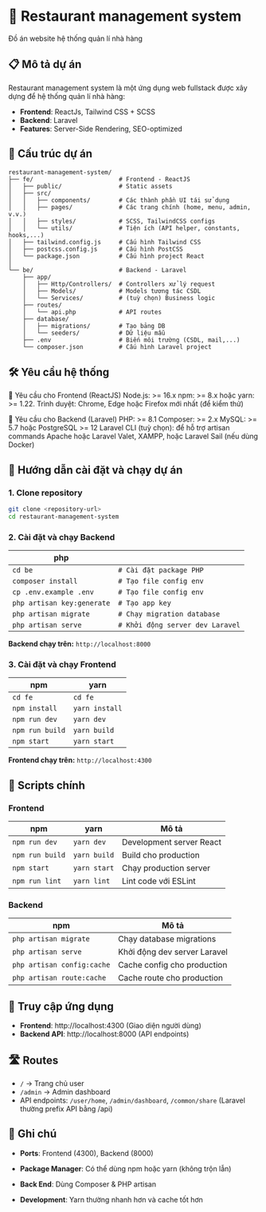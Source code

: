 # 🏪 Restaurant management system

Đồ án website hệ thống quản lí nhà hàng

## 📋 Mô tả dự án

Restaurant management system là một ứng dụng web fullstack được xây dựng để hệ thống quản lí nhà hàng:

- **Frontend**: ReactJs, Tailwind CSS + SCSS
- **Backend**: Laravel
- **Features**: Server-Side Rendering, SEO-optimized

## 📁 Cấu trúc dự án

```
restaurant-management-system/
├── fe/                        # Frontend - ReactJS
│   ├── public/                # Static assets
│   ├── src/
│   │   ├── components/        # Các thành phần UI tái sử dụng
│   │   ├── pages/             # Các trang chính (home, menu, admin, v.v.)
│   │   ├── styles/            # SCSS, TailwindCSS configs
│   │   └── utils/             # Tiện ích (API helper, constants, hooks,...)
│   ├── tailwind.config.js     # Cấu hình Tailwind CSS
│   ├── postcss.config.js      # Cấu hình PostCSS
│   └── package.json           # Cấu hình project React
│
└── be/                        # Backend - Laravel
    ├── app/
    │   ├── Http/Controllers/  # Controllers xử lý request
    │   ├── Models/            # Models tương tác CSDL
    │   └── Services/          # (tuỳ chọn) Business logic
    ├── routes/
    │   └── api.php            # API routes
    ├── database/
    │   ├── migrations/        # Tạo bảng DB
    │   └── seeders/           # Dữ liệu mẫu
    ├── .env                   # Biến môi trường (CSDL, mail,...)
    └── composer.json          # Cấu hình Laravel project

```

## 🛠️ Yêu cầu hệ thống

🔧 Yêu cầu cho Frontend (ReactJS)
Node.js: >= 16.x
npm: >= 8.x hoặc yarn: >= 1.22.
Trình duyệt: Chrome, Edge hoặc Firefox mới nhất (để kiểm thử)

🔧 Yêu cầu cho Backend (Laravel)
PHP: >= 8.1
Composer: >= 2.x
MySQL: >= 5.7 hoặc PostgreSQL >= 12
Laravel CLI (tuỳ chọn): để hỗ trợ artisan commands
Apache hoặc Laravel Valet, XAMPP, hoặc Laravel Sail (nếu dùng Docker)

## 🚀 Hướng dẫn cài đặt và chạy dự án

### 1. Clone repository

```bash
git clone <repository-url>
cd restaurant-management-system
```

### 2. Cài đặt và chạy Backend

| **php**                     |                                 |
| --------------------------- | ------------------------------- |
| `cd be`                     | `# Cài đặt package PHP`         |
| `composer install  `        | `# Tạo file config env`         |
| `cp .env.example .env `     | `# Tạo file config env`         |
| `php artisan key:generate`  | `# Tạo app key`                 |
| `php artisan migrate `      | `# Chạy migration database`     |
| `php artisan serve  `       | `# Khởi động server dev Laravel`|

**Backend chạy trên:** `http://localhost:8000`  

### 3. Cài đặt và chạy Frontend

| **npm**         | **yarn**       |
| --------------- | -------------- |
| `cd fe`         | `cd fe`        |
| `npm install`   | `yarn install` |
| `npm run dev`   | `yarn dev`     |
| `npm run build` | `yarn build`   |
| `npm start`     | `yarn start`   |

**Frontend chạy trên:** `http://localhost:4300`

## 🔧 Scripts chính

### Frontend

| **npm**         | **yarn**     | **Mô tả**                        |
| --------------- | ------------ | -------------------------------- |
| `npm run dev`   | `yarn dev`   | Development server React         |
| `npm run build` | `yarn build` | Build cho production             |
| `npm start`     | `yarn start` | Chạy production server           |
| `npm run lint`  | `yarn lint`  | Lint code với ESLint             |

### Backend

| **npm**                   | **Mô tả**                     |
|  -------------------      | --------------------------    |
| `php artisan migrate`     | Chạy database migrations      |
| `php artisan serve`       | Khởi động dev server Laravel  |
| `php artisan config:cache`| Cache config cho production   |
| `php artisan route:cache` | Cache route cho production    |

## 📱 Truy cập ứng dụng

- **Frontend**: http://localhost:4300 (Giao diện người dùng)
- **Backend API**: http://localhost:8000 (API endpoints)

## 🛣️ Routes

- `/` → Trang chủ user
- `/admin` → Admin dashboard
- API endpoints: `/user/home`, `/admin/dashboard`, `/common/share` (Laravel thường prefix API bằng /api)

## 📝 Ghi chú

- **Ports**: Frontend (4300), Backend (8000)
- **Package Manager**: Có thể dùng npm hoặc yarn (không trộn lẫn)
- **Back End**: Dùng Composer & PHP artisan

- **Development**: Yarn thường nhanh hơn và cache tốt hơn
